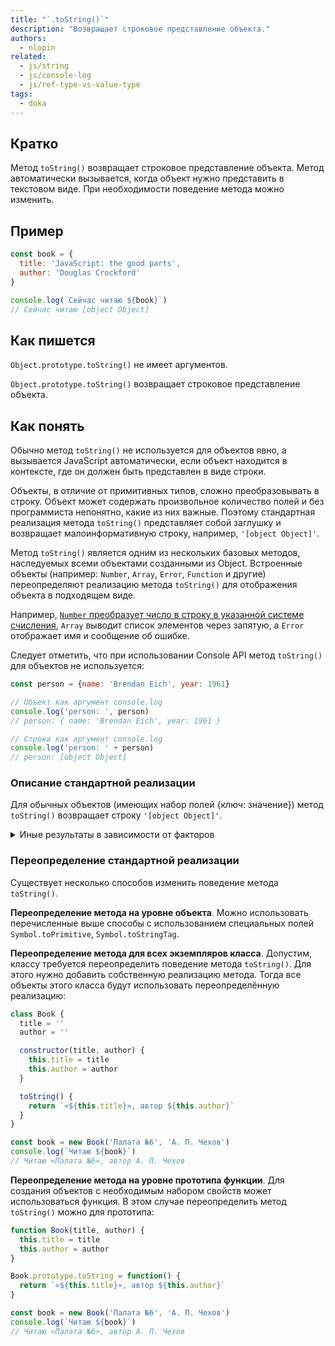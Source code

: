 ```yaml
---
title: "`.toString()`"
description: "Возвращает строковое представление объекта."
authors:
  - nlopin
related:
  - js/string
  - js/console-log
  - js/ref-type-vs-value-type
tags:
  - doka
---
```


## Кратко

Метод `toString()` возвращает строковое представление объекта. Метод автоматически вызывается, когда объект нужно представить в текстовом виде. При необходимости поведение метода можно изменить.

## Пример

```js
const book = {
  title: 'JavaScript: the good parts',
  author: 'Douglas Crockford'
}

console.log(`Сейчас читаю ${book}`)
// Сейчас читаю [object Object]
```

## Как пишется

`Object.prototype.toString()` не имеет аргументов.

`Object.prototype.toString()` возвращает строковое представление объекта.

## Как понять

Обычно метод `toString()` не используется для объектов явно, а вызывается JavaScript автоматически, если объект находится в контексте, где он должен быть представлен в виде строки.

Объекты, в отличие от примитивных типов, сложно преобразовывать в строку. Объект может содержать произвольное количество полей и без программиста непонятно, какие из них важные. Поэтому стандартная реализация метода `toString()` представляет собой заглушку и возвращает малоинформативную строку, например, `'[object Object]'`.

Метод `toString()` является одним из нескольких базовых методов, наследуемых всеми объектами созданными из Object. Встроенные объекты (например: `Number`, `Array`, `Error`, `Function` и другие) переопределяют реализацию метода `toString()` для отображения объекта в подходящем виде.

Например, [`Number` преобразует число в строку в указанной системе счисления](/js/number-tostring/), `Array` выводит список элементов через запятую, а `Error` отображает имя и сообщение об ошибке.

Следует отметить, что при использовании Console API метод `toString()` для объектов не используется:

```js
const person = {name: 'Brendan Eich', year: 1961}

// Объект как аргумент console.log
console.log('person: ', person)
// person: { name: 'Brendan Eich', year: 1961 }

// Строка как аргумент console.log
console.log('person: ' + person)
// person: [object Object]
```

### Описание стандартной реализации

Для обычных объектов (имеющих набор полей {ключ: значение}) метод `toString()` возвращает строку `'[object Object]'`.

<details>
  <summary>
    Иные результаты в зависимости от факторов
  </summary>

Значение `Symbol.toPrimitive`. Если объект имеет это специальное поле, описывающее преобразование объекта к примитивным типам, то результат этого преобразования к строке используется вместо `toString()`:

```js
const book = {
  title: 'Замок',
  author: 'Ф. Кафка'
}

book[Symbol.toPrimitive] = function(hint) {
  if (hint === 'string') {
    return `(название: ${this.title}, автор: ${this.author})`
  }
  return true;
}

console.log(`Книга ${book}`)
// Книга (название: Замок, автор: Ф. Кафка)
```

Значение `Symbol.toStringTag`. Если объект имеет это специальное строковое поле, то его значение отображается как тип объекта:

```js
const book = {
  title: 'Дар',
  author: 'В. В. Набоков'
}

book[Symbol.toStringTag] = 'Book'

console.log(`Сейчас читаю ${book}`)
// Сейчас читаю [object Book]
```

Тип `this`. Метод `Object.toString()` может быть вызван для значений других типов:

```js
const toString = Object.prototype.toString

console.log(toString.call([1, 2, 3]))
// [object Array]

console.log(toString.call(25))
// [object Number]

console.log(toString.call(true))
// [object Boolean]
```

</details>

### Переопределение стандартной реализации

Существует несколько способов изменить поведение метода `toString()`.

**Переопределение метода на уровне объекта**. Можно использовать перечисленные выше способы с использованием специальных полей `Symbol.toPrimitive`, `Symbol.toStringTag`.

**Переопределение метода для всех экземпляров класса**. Допустим, классу требуется переопределить поведение метода `toString()`. Для этого нужно добавить собственную реализацию метода. Тогда все объекты этого класса будут использовать переопределённую реализацию:

```js
class Book {
  title = ''
  author = ''

  constructor(title, author) {
    this.title = title
    this.author = author
  }

  toString() {
    return `«${this.title}», автор ${this.author}`
  }
}

const book = new Book('Палата №6', 'А. П. Чехов')
console.log(`Читаю ${book}`)
// Читаю «Палата №6», автор А. П. Чехов
```

**Переопределение метода на уровне прототипа функции**. Для создания объектов с необходимым набором свойств может использоваться функция. В этом случае переопределить метод `toString()` можно для прототипа:

```js
function Book(title, author) {
  this.title = title
  this.author = author
}

Book.prototype.toString = function() {
  return `«${this.title}», автор ${this.author}`
}

const book = new Book('Палата №6', 'А. П. Чехов')
console.log(`Читаю ${book}`)
// Читаю «Палата №6», автор А. П. Чехов
```
